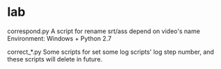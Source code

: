 # lab
correspond.py
  A script for rename srt/ass depend on video's name
  Environment: Windows + Python 2.7
  
correct_*.py
  Some scripts for set some log scripts' log step number, and these scripts will delete in future.
